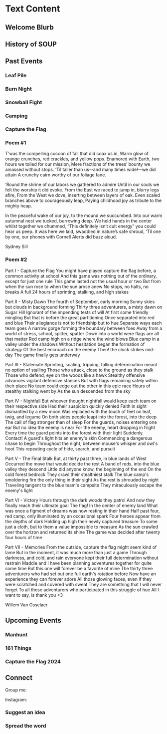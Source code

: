 
# Text Content

## Welcome Blurb

## History of SOUP


## Past Events

### Leaf Pile

### Burn Night

### Snowball Fight

### Camping

### Capture the Flag

### Poem #1
T’was the compelling cocoon of fall that did coax us in,
Warm glow of orange crunches, red crackles, and yellow pops.
Enamored with Earth, two hours we toiled for our mission,
Mere fractions of the trees’ bounty we amassed without stops.
‘Til taller than us--and many times wide!--we did attain
A crunchy cairn worthy of our foliage fane.


‘Round the shrine of our labors we gathered to admire
Until in our souls we felt the worship it did evoke.
From the East we raced to jump in, blurry legs afire,
From the West we dove, inserting between layers of oak.
Even scaled branches above to courageously leap,
Paying childhood joy as tribute to the mighty heap.


In the peaceful wake of our joy, to the mound we succumbed.
Into our warm autumnal nest we tucked, burrowing deep.
We held hands in the center whilst together we chummed,
“This definitely isn’t cult energy” you could hear us peep.
It was here we laid, swaddled in nature’s safe shroud,
‘Til one by one, our phones with Cornell Alerts did buzz aloud.


Sydney Sill

### Poem #2
Part I - Capture the Flag
You might have played capture the flag before, a common activity at school
And this game was nothing out of the ordinary, except for just one rule
This game lasted not the usual hour or two
But from when the sun rose to when the sun arose anew
No stops, no halts, no breaks
A full 24 hours of sprinting, stalking, and high stakes


Part II - Misty Dawn
The fourth of September, early morning
Sunny skies but clouds in background forming
Thirty three adventurers, a misty dawn on Sugar Hill
Ignorant of the impending tests of will
At first some friendly mingling
But that is before the great partitioning
Once separated into red and blue
Their allegiance is not to friendship but to hue
Separate ways each team goes
A narrow gorge forming the boundary between foes
Away from a world of stress, school, spitter, spatter
Down into a world were flags are all that matter
Red camp high on a ridge where the wind blows
Blue camp in a valley under the shadows
Without hesitation began the formation of strategy
Of the best encroach on the enemy
Then! the clock strikes mid-day
The game finally gets underway


Part III - Stalemate
Sprinting, scaling, tripping, falling
determination meant no option of stalling
Those who attack, close to the ground as they stalk
Those who defend, eye on the woods like a hawk
Stealthy offensive advances
vigilant defensive stances
But with flags remaining safely within their place
No team could edge out the other in this epic race
Hours of stealthy stalking went by
As the sun descended from the sky


Part IV - Nightfall
But whoever thought nightfall would keep each team on their respective side
Had their suspicion quickly denied
Faith in sight dismantled by a new moon
Was replaced with the touch of feet on leaf, twig, and legume
On both sides people leapt into the forest, into the deep
The call of flag stronger than of sleep
For the guards, noises entering one ear
But no idea the enemy is near
For the enemy, heart dropping in fright
Every time the guard points into the forest with their light
Suddenly. Contact! A guard's light hits an enemy's skin
Commencing a dangerous chase to begin
Throughout the night, between mouse's whisper and owl's hoot
This repeating cycle of hide, search, and pursuit


Part V - The Final Stalk
But, at thirty past three, in blue lands of West
Occurred the move that would decide the rest
A band of reds, into the blue valley they descend
Little did anyone know, the beginning of the end
On the cold forest bedrock
They crawl their stealthiest stalk
The blue camp's smoldering fire the only thing in their sight
As the rest is shrouded by night
Traveling tangent to the blue team's campsite
They miraculously escape the enemy's light


Part VI - Victory
Hours through the dark woods they patrol
And now they finally reach their ultimate goal
The flag! In the center of enemy land
What was once a figment of dreams was now resting in their hand
Half past four, red camp, only illuminated by an occasional spark
Four heroes appear from the depths of dark
Holding up high their newly captured treasure
To some just a cloth, but to them a value impossible to measure
As the sun crawled over the horizon and returned its shine
The game was decided after twenty four hours of time


Part VII - Memories
From the outside, capture the flag might seem kind of lame
But in the moment, it was much more than just a game
Through darkness, and cold, and rain
everyone kept their full determination without restrain
Maddie and I have been planning adventures together for quite some time
But this one will forever be a favorite of mine
The thirty three adventurers who had set out one full earth's rotation before
Now have an experience they can forever adore
All those glowing faces, even if they were scratched and covered with sweat
They are something that I will never forget
To all those adventurers who participated in this struggle of hue
All I want to say, is thank you <3


Willem Van Osselaer


## Upcoming Events

### Manhunt

### 161 Things

### Capture the Flag 2024


## Connect
Group me:

Instagram:

### Suggest an idea


### Spread the word
